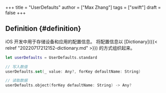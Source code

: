 +++
title = "UserDefaults"
author = ["Max Zhang"]
tags = ["swift"]
draft = false
+++

## Definition {#definition}

iOS 开发中用于存储设备和应用的配置信息。
将配置信息以 [Dictionary]({{< relref "20220717212152-dictionary.md" >}}) 的方式组织起来。

```swift
let userDefaults = UserDefaults.standard

// 写入数值
userDefaults.set(_ value: Any?, forKey defaultName: String)

// 读取数据
userDefaults.object(forKey defaultName: String) -> Any?
```
